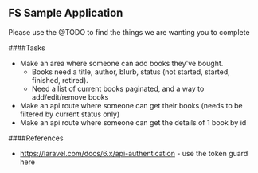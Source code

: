 ## FS Sample Application

Please use the @TODO to find the things we are wanting you to complete

####Tasks
- Make an area where someone can add books they've bought.
    - Books need a title, author, blurb, status (not started, started, finished, retired).
    - Need a list of current books paginated, and a way to add/edit/remove books
- Make an api route where someone can get their books (needs to be filtered by current status only)
- Make an api route where someone can get the details of 1 book by id

####References
- https://laravel.com/docs/6.x/api-authentication - use the token guard here

